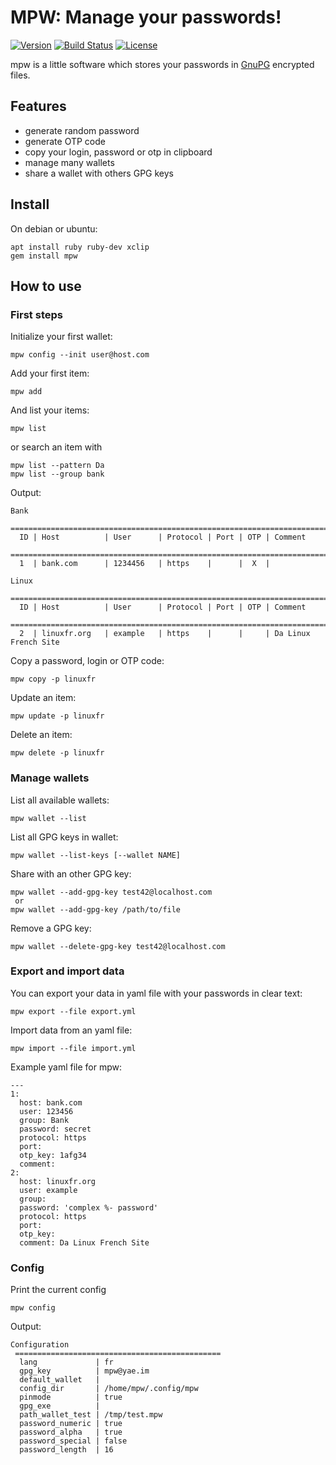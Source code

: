 # MPW: Manage your passwords!
[![Version](https://img.shields.io/badge/latest_version-4.1.0-green.svg)](https://github.com/nishiki/manage-password/releases)
[![Build Status](https://travis-ci.org/nishiki/manage-password.svg?branch=master)](https://travis-ci.org/nishiki/manage-password)
[![License](https://img.shields.io/badge/license-GPL--2.0-blue.svg)](https://github.com/nishiki/manage-password/blob/master/LICENSE)

mpw is a little software which stores your passwords in [GnuPG](http://www.gnupg.org/) encrypted files.

## Features

 * generate random password
 * generate OTP code
 * copy your login, password or otp in clipboard
 * manage many wallets
 * share a wallet with others GPG keys

## Install

On debian or ubuntu:
```
apt install ruby ruby-dev xclip
gem install mpw
```

## How to use
### First steps

Initialize your first wallet:
```
mpw config --init user@host.com
```

Add your first item:
```
mpw add
```

And list your items:
```
mpw list
```
or search an item with
```
mpw list --pattern Da
mpw list --group bank
```

Output:
```
Bank
 ==============================================================================
  ID | Host          | User      | Protocol | Port | OTP | Comment                
 ==============================================================================
  1  | bank.com      | 1234456   | https    |      |  X  |                        

Linux
 ==============================================================================
  ID | Host          | User      | Protocol | Port | OTP | Comment                
 ==============================================================================
  2  | linuxfr.org   | example   | https    |      |     | Da Linux French Site

```

Copy a password, login or OTP code:
```
mpw copy -p linuxfr
```

Update an item:
```
mpw update -p linuxfr
```

Delete an item:
```
mpw delete -p linuxfr
```

### Manage wallets

List all available wallets:
```
mpw wallet --list
```

List all GPG keys in wallet:
```
mpw wallet --list-keys [--wallet NAME]
```

Share with an other GPG key:
```
mpw wallet --add-gpg-key test42@localhost.com
 or
mpw wallet --add-gpg-key /path/to/file
```

Remove a GPG key:
```
mpw wallet --delete-gpg-key test42@localhost.com
```

### Export and import data

You can export your data in yaml file with your passwords in clear text:
```
mpw export --file export.yml
```

Import data from an yaml file:
```
mpw import --file import.yml
```

Example yaml file for mpw:

```
---
1:
  host: bank.com
  user: 123456
  group: Bank
  password: secret
  protocol: https
  port: 
  otp_key: 1afg34
  comment: 
2:
  host: linuxfr.org
  user: example
  group: 
  password: 'complex %- password'
  protocol: https
  port: 
  otp_key: 
  comment: Da Linux French Site
```

### Config

Print the current config
```
mpw config
```

Output:

```
Configuration
 ==============================================
  lang             | fr
  gpg_key          | mpw@yae.im
  default_wallet   |
  config_dir       | /home/mpw/.config/mpw
  pinmode          | true
  gpg_exe          |
  path_wallet_test | /tmp/test.mpw
  password_numeric | true
  password_alpha   | true
  password_special | false
  password_length  | 16

```
